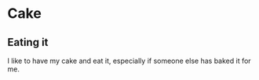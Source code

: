 # Cake

## Eating it

I like to have my cake and eat it, especially if someone else has baked it for me.
